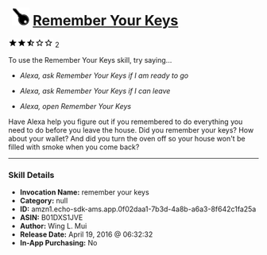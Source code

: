 # &nbsp;<img src="skill_icon" alt="Remember Your Keys icon" width="36"> [Remember Your Keys](http://alexa.amazon.com/#skills/amzn1.echo-sdk-ams.app.0f02daa1-7b3d-4a8b-a6a3-8f642c1fa25a)
![2.5 stars](../../images/ic_star_black_18dp_1x.png)![2.5 stars](../../images/ic_star_black_18dp_1x.png)![2.5 stars](../../images/ic_star_half_black_18dp_1x.png)![2.5 stars](../../images/ic_star_border_black_18dp_1x.png)![2.5 stars](../../images/ic_star_border_black_18dp_1x.png) 2

To use the Remember Your Keys skill, try saying...

* *Alexa, ask Remember Your Keys if I am ready to go*

* *Alexa, ask Remember Your Keys if I can leave*

* *Alexa, open Remember Your Keys*

Have Alexa help you figure out if you remembered to do everything you need to do before you leave the house. Did you remember your keys? How about your wallet? And did you turn the oven off so your house won't be filled with smoke when you come back?

***

### Skill Details

* **Invocation Name:** remember your keys
* **Category:** null
* **ID:** amzn1.echo-sdk-ams.app.0f02daa1-7b3d-4a8b-a6a3-8f642c1fa25a
* **ASIN:** B01DXS1JVE
* **Author:** Wing L. Mui
* **Release Date:** April 19, 2016 @ 06:32:32
* **In-App Purchasing:** No
